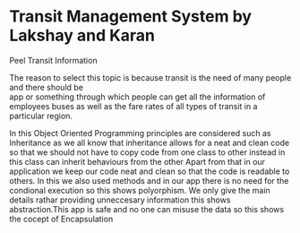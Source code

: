 # Transit Management System by Lakshay and Karan

Peel Transit Information

The reason to select this topic is because transit is the need of many people and there should be  
app or something through which people can get all the information of employees
buses as well as the fare rates of all types of transit in a particular region.

In this Object Oriented Programming principles are considered such as Inheritance 
as we all know that inheritance allows for a neat and clean code so that we
should not have to copy code from one class to other instead in this class can inherit behaviours from the other 
Apart from that in our application we keep our code neat and clean so that the code is readable to others.
In this we also used methods and in our app there is no need for the condional execution so this 
shows polyorphism. We only give the main details rathar providing unneccesary information this 
shows abstraction.This app is safe and no one can misuse the data so this shows the cocept of Encapsulation

